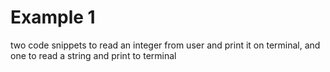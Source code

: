 # Example 1
two code snippets to read an integer from user and print it on terminal, and one to read a string and print to terminal